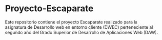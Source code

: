 # Proyecto-Escaparate
Este repositorio contiene el proyecto Escaparate realizado para la asignatura de Desarrollo web en entorno cliente (DWEC) perteneciente al segundo año del Grado Superior de Desarrollo de Aplicaciones Web (DAW).
